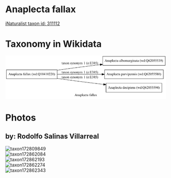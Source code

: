 
Anaplecta fallax
================
  
[iNaturalist taxon id: 311112](https://www.inaturalist.org/taxa/311112)
# Taxonomy in Wikidata
  
![Anaplecta fallax](../wikidata_schemas/Anaplecta_fallax.gv.png)
# Photos

## by: Rodolfo Salinas Villarreal
  
![taxon172809849](https://inaturalist-open-data.s3.amazonaws.com/photos/185220715/medium.jpeg)  
![taxon172862084](https://inaturalist-open-data.s3.amazonaws.com/photos/185277155/medium.jpg)  
![taxon172862193](https://inaturalist-open-data.s3.amazonaws.com/photos/185277296/medium.jpg)  
![taxon172862274](https://inaturalist-open-data.s3.amazonaws.com/photos/185277401/medium.jpg)  
![taxon172862343](https://inaturalist-open-data.s3.amazonaws.com/photos/185277506/medium.jpg)